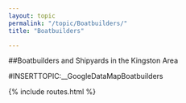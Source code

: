 ```yaml
---
layout: topic
permalink: "/topic/Boatbuilders/"
title: "Boatbuilders"

---
```


##Boatbuilders and Shipyards in the Kingston Area

#INSERTTOPIC:__GoogleDataMapBoatbuilders

{% include routes.html %}
